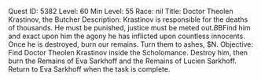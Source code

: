 Quest ID: 5382
Level: 60
Min Level: 55
Race: nil
Title: Doctor Theolen Krastinov, the Butcher
Description: Krastinov is responsible for the deaths of thousands. He must be punished, justice must be meted out.$B$BFind him and exact upon him the agony he has inflicted upon countless innocents. Once he is destroyed, burn our remains. Turn them to ashes, $N.
Objective: Find Doctor Theolen Krastinov inside the Scholomance. Destroy him, then burn the Remains of Eva Sarkhoff and the Remains of Lucien Sarkhoff. Return to Eva Sarkhoff when the task is complete.
